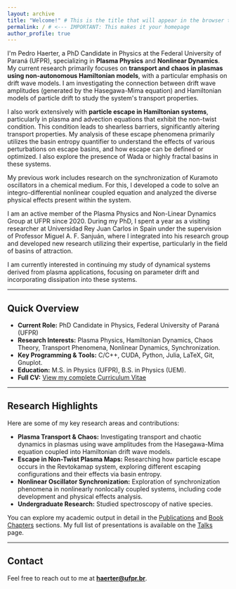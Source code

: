 ```yaml
---
layout: archive
title: "Welcome!" # This is the title that will appear in the browser tab and on the page itself
permalink: / # <--- IMPORTANT: This makes it your homepage
author_profile: true
---
```


I'm Pedro Haerter, a PhD Candidate in Physics at the Federal University of Paraná (UFPR), specializing in **Plasma Physics** and **Nonlinear Dynamics**. My current research primarily focuses on **transport and chaos in plasmas using non-autonomous Hamiltonian models**, with a particular emphasis on drift wave models. I am investigating the connection between drift wave amplitudes (generated by the Hasegawa-Mima equation) and Hamiltonian models of particle drift to study the system's transport properties.
 
I also work extensively with **particle escape in Hamiltonian systems**, particularly in plasma and advection equations that exhibit the non-twist condition. This condition leads to shearless barriers, significantly altering transport properties. My analysis of these escape phenomena primarily utilizes the basin entropy quantifier to understand the effects of various perturbations on escape basins, and how escape can be defined or optimized. I also explore the presence of Wada or highly fractal basins in these systems.

My previous work includes research on the synchronization of Kuramoto oscillators in a chemical medium. For this, I developed a code to solve an integro-differential nonlinear coupled equation and analyzed the diverse physical effects present within the system.

I am an active member of the Plasma Physics and Non-Linear Dynamics Group at UFPR since 2020. During my PhD, I spent a year as a visiting researcher at Universidad Rey Juan Carlos in Spain under the supervision of Professor Miguel A. F. Sanjuán, where I integrated into his research group and developed new research utilizing their expertise, particularly in the field of basins of attraction.

I am currently interested in continuing my study of dynamical systems derived from plasma applications, focusing on parameter drift and incorporating dissipation into these systems.


---

## Quick Overview

* **Current Role:** PhD Candidate in Physics, Federal University of Paraná (UFPR)
* **Research Interests:** Plasma Physics, Hamiltonian Dynamics, Chaos Theory, Transport Phenomena, Nonlinear Dynamics, Synchronization.
* **Key Programming & Tools:** C/C++, CUDA, Python, Julia, LaTeX, Git, Gnuplot.
* **Education:** M.S. in Physics (UFPR), B.S. in Physics (UEM).
* **Full CV:** [View my complete Curriculum Vitae](/cv/)

---

## Research Highlights

Here are some of my key research areas and contributions:

* **Plasma Transport & Chaos:** Investigating transport and chaotic dynamics in plasmas using wave amplitudes from the Hasegawa-Mima equation coupled into Hamiltonian drift wave models.
* **Escape in Non-Twist Plasma Maps:** Researching how particle escape occurs in the Revtokamap system, exploring different escaping configurations and their effects via basin entropy.
* **Nonlinear Oscillator Synchronization:** Exploration of synchronization phenomena in nonlinearly nonlocally coupled systems, including code development and physical effects analysis.
* **Undergraduate Research:** Studied spectroscopy of native species.

You can explore my academic output in detail in the [Publications](/publications/) and [Book Chapters](/bookchapters/) sections. My full list of presentations is available on the [Talks](/talks/) page.

---

## Contact

Feel free to reach out to me at **[haerter@ufpr.br](mailto:haerter@ufpr.br)**.